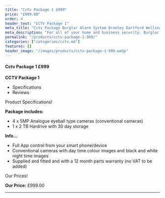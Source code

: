```yaml
---
title: "Cctv Package 1 £999"
price: "£999.00"
order: 4
header_text: "CCTV Package 1"
meta_title: "Cctv Package Burglar Alarm System Bromley Dartford Welling - MyAlarm Security"
meta_description: "For all of your home and business security. Burglar Alarm Servicing, Burglar Alarm Installation, Alarm Battery and CCTV. Call 020 8302 4065"
permalink: "/products/cctv-package-1-999/"
categories: ["categories/cctv.md"]
features: []
header_image: "/images/products/cctv-package-1-999.webp"
---
```


#### Cctv Package 1 £999

**CCTV Package 1**

-   Specifications
-   Reviews

Product Specifications!


**Package includes:**

- 4 x 5MP Analogue eyeball type cameras (conventional cameras)
- 1 x 2 TB Hardrive with 30 day storage

**Info...**

- Full App control from your smart phone/device
- Conventional cameras with day time colour images and black and white night time images
- Supplied and fitted and with a 12 month parts warranty (no VAT to be added)


Our Prices!


**Our Price:** £999.00


------------------------------------------------------------------------